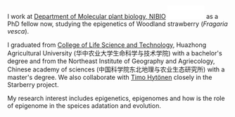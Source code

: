 I work at [Department of Molecular plant biology, NIBIO](https://www.nibio.no/en) <img src='./images/nibio-logo-neg.png' style='width: 6em;'> as a PhD fellow now, studying the epigenetics of Woodland strawberry (_Fragaria vesca_). 

I graduated from [College of Life Science and Technology](http://lst.hzau.edu.cn/English/HOME.htm), Huazhong Agricultural University (华中农业大学生命科学与技术学院) with a bachelor's degree and from the Northeast Institute of Geography and Agriecology, Chinese academy of sciences (中国科学院东北地理与农业生态研究所) with a master's degree. We also collaborate with [Timo Hytönen](https://researchportal.helsinki.fi/en/persons/timo-hyt%C3%B6nen) closely in the Starberry project. 

My research interest includes epigenetics, epigenomes and how is the role of epigenome in the speices adatation and evolution. 

